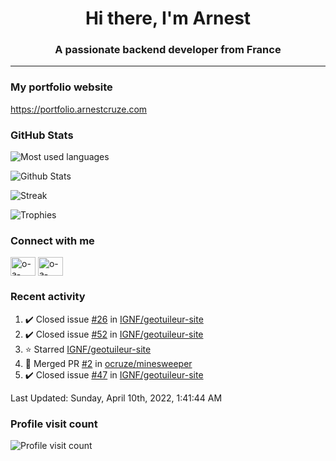 <h1 align="center">Hi there, I'm Arnest</h1>
<h3 align="center">A passionate backend developer from France</h3>

---

### My portfolio website

https://portfolio.arnestcruze.com

### GitHub Stats

![Most used languages](https://github-readme-stats.vercel.app/api/top-langs/?username=ocruze&langs_count=10&layout=compact&hide=tsql)

![Github Stats](https://github-readme-stats.vercel.app/api?username=ocruze&count_private=true&show_icons=true&title_color=fff&text_color=fff&bg_color=30,36d1dc,904e95)

![Streak](https://github-readme-streak-stats.herokuapp.com/?user=ocruze&)

![Trophies](https://github-profile-trophy.vercel.app/?username=ocruze)

### Connect with me

<p align="left">
  <a href="mailto:o.cruze@live.com" target="blank"><img align="center" src="https://upload.wikimedia.org/wikipedia/commons/d/df/Microsoft_Office_Outlook_%282018%E2%80%93present%29.svg" alt="o-a-cruze" height="30" width="40" /></a>
  <a href="https://linkedin.com/in/o-a-cruze" target="blank"><img align="center" src="https://raw.githubusercontent.com/rahuldkjain/github-profile-readme-generator/master/src/images/icons/Social/linked-in-alt.svg" alt="o-a-cruze" height="30" width="40" /></a>
</p>

### Recent activity

<!--RECENT_ACTIVITY:start-->
1. ✔️ Closed issue [#26](https://github.com/IGNF/geotuileur-site/issues/26) in [IGNF/geotuileur-site](https://github.com/IGNF/geotuileur-site)
2. ✔️ Closed issue [#52](https://github.com/IGNF/geotuileur-site/issues/52) in [IGNF/geotuileur-site](https://github.com/IGNF/geotuileur-site)
3. ⭐ Starred [IGNF/geotuileur-site](https://github.com/IGNF/geotuileur-site)
4. 🎉 Merged PR [#2](https://github.com/ocruze/minesweeper/pull/2) in [ocruze/minesweeper](https://github.com/ocruze/minesweeper)
5. ✔️ Closed issue [#47](https://github.com/IGNF/geotuileur-site/issues/47) in [IGNF/geotuileur-site](https://github.com/IGNF/geotuileur-site)
<!--RECENT_ACTIVITY:end-->

<!--RECENT_ACTIVITY:last_update-->
Last Updated: Sunday, April 10th, 2022, 1:41:44 AM
<!--RECENT_ACTIVITY:last_update_end-->

### Profile visit count

![Profile visit count](https://profile-counter.glitch.me/ocruze/count.svg)
